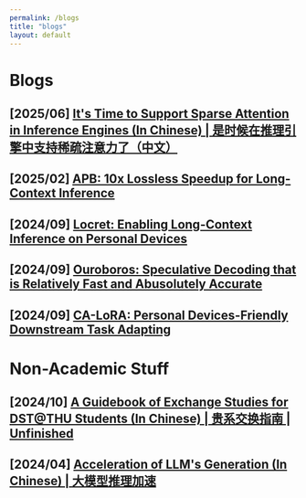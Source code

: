 ```yaml
---
permalink: /blogs
title: "blogs"
layout: default
---
```


# Blogs

## [2025/06] [It's Time to Support Sparse Attention in Inference Engines (In Chinese) | 是时候在推理引擎中支持稀疏注意力了（中文）](blogs/minicpm4.md)

## [2025/02] [APB: 10x Lossless Speedup for Long-Context Inference](blogs/apb.md)

## [2024/09] [Locret: Enabling Long-Context Inference on Personal Devices](blogs/locret.md)

## [2024/09] [Ouroboros: Speculative Decoding that is Relatively Fast and Abusolutely Accurate](blogs/ouroboros.md)

## [2024/09] [CA-LoRA: Personal Devices-Friendly Downstream Task Adapting](blogs/calora.md)

# Non-Academic Stuff

## [2024/10] [A Guidebook of Exchange Studies for DST@THU Students (In Chinese) | 贵系交换指南 | Unfinished](TODO)

## [2024/04] [Acceleration of LLM's Generation (In Chinese) | 大模型推理加速](https://mp.weixin.qq.com/s/_dQT3ZdAG5boXs7uxPBsAg)